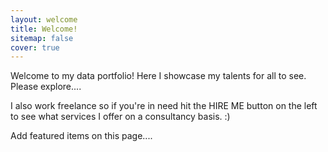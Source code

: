 ```yaml
---
layout: welcome
title: Welcome!
sitemap: false
cover: true
---
```


Welcome to my data portfolio! Here I showcase my talents for all to see. Please explore....

I also work freelance so if you're in need hit the HIRE ME button on the left to see what services I offer on a consultancy basis. :)

Add featured items on this page....



<!--projects-->


